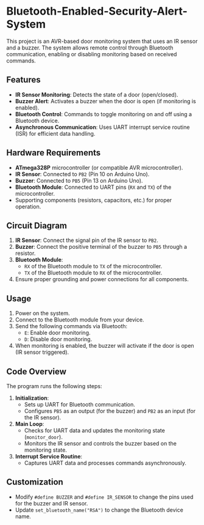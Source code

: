 # Bluetooth-Enabled-Security-Alert-System

This project is an AVR-based door monitoring system that uses an IR sensor and a buzzer. The system allows remote control through Bluetooth communication, enabling or disabling monitoring based on received commands.

## Features
- **IR Sensor Monitoring**: Detects the state of a door (open/closed).
- **Buzzer Alert**: Activates a buzzer when the door is open (if monitoring is enabled).
- **Bluetooth Control**: Commands to toggle monitoring on and off using a Bluetooth device.
- **Asynchronous Communication**: Uses UART interrupt service routine (ISR) for efficient data handling.

## Hardware Requirements
- **ATmega328P** microcontroller (or compatible AVR microcontroller).
- **IR Sensor**: Connected to `PB2` (Pin 10 on Arduino Uno).
- **Buzzer**: Connected to `PB5` (Pin 13 on Arduino Uno).
- **Bluetooth Module**: Connected to UART pins (`RX` and `TX`) of the microcontroller.
- Supporting components (resistors, capacitors, etc.) for proper operation.

## Circuit Diagram
1. **IR Sensor**: Connect the signal pin of the IR sensor to `PB2`.
2. **Buzzer**: Connect the positive terminal of the buzzer to `PB5` through a resistor.
3. **Bluetooth Module**:
   - `RX` of the Bluetooth module to `TX` of the microcontroller.
   - `TX` of the Bluetooth module to `RX` of the microcontroller.
4. Ensure proper grounding and power connections for all components.

## Usage
1. Power on the system.
2. Connect to the Bluetooth module from your device.
3. Send the following commands via Bluetooth:
   - `E`: Enable door monitoring.
   - `D`: Disable door monitoring.
4. When monitoring is enabled, the buzzer will activate if the door is open (IR sensor triggered).

## Code Overview
The program runs the following steps:
1. **Initialization**:
   - Sets up UART for Bluetooth communication.
   - Configures `PB5` as an output (for the buzzer) and `PB2` as an input (for the IR sensor).
2. **Main Loop**:
   - Checks for UART data and updates the monitoring state (`monitor_door`).
   - Monitors the IR sensor and controls the buzzer based on the monitoring state.
3. **Interrupt Service Routine**:
   - Captures UART data and processes commands asynchronously.

## Customization
- Modify `#define BUZZER` and `#define IR_SENSOR` to change the pins used for the buzzer and IR sensor.
- Update `set_bluetooth_name("RSA")` to change the Bluetooth device name.
